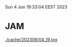 Sun  4 Jun 19:33:04 EEST 2023
# JAM
<a href='./cache/202306/04_19.log'>./cache/202306/04_19.log</a>
